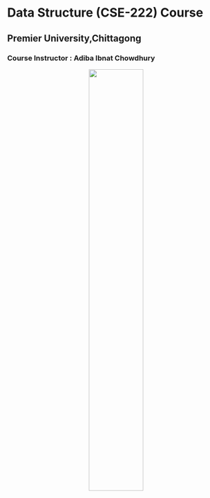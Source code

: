 # Data Structure (CSE-222) Course

## Premier University,Chittagong

### Course Instructor : Adiba Ibnat Chowdhury

<p align="center"> 
<img height="50%" width="50%" src="https://ict.iitk.ac.in/wp-content/uploads/Data-Structure-through-C-2.jpg">
</p>
